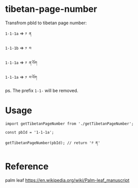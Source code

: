 # tibetan-page-number

Transfrom pbId to tibetan page number:

`1-1-1a` => `༡ ན`

`1-1-1b` => `༡ བ`

`1-1-1a` => `༡ ན་འོག`

`1-1-1a` => `༡ བ་འོག`

ps. The prefix `1-1-` will be removed.

# Usage
 
```
import getTibetanPageNumber from './getTibetanPageNumber';

const pbId = '1-1-1a';

getTibetanPageNumber(pbId); // return '༡ ན'
```

# Reference
palm leaf https://en.wikipedia.org/wiki/Palm-leaf_manuscript